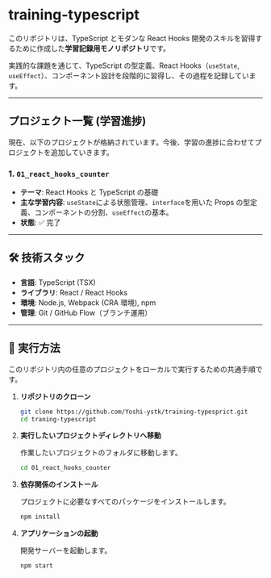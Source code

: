 # training-typescript

このリポジトリは、TypeScript とモダンな React Hooks 開発のスキルを習得するために作成した**学習記録用モノリポジトリ**です。

実践的な課題を通じて、TypeScript の型定義、React Hooks（`useState`, `useEffect`）、コンポーネント設計を段階的に習得し、その過程を記録しています。

---

## プロジェクト一覧 (学習進捗)

現在、以下のプロジェクトが格納されています。今後、学習の進捗に合わせてプロジェクトを追加していきます。

### 1. **`01_react_hooks_counter`**

- **テーマ**: React Hooks と TypeScript の基礎
- **主な学習内容**: `useState`による状態管理、`interface`を用いた Props の型定義、コンポーネントの分割、`useEffect`の基本。
- **状態**: ✅ 完了

---

## 🛠️ 技術スタック

- **言語**: TypeScript (TSX)
- **ライブラリ**: React / React Hooks
- **環境**: Node.js, Webpack (CRA 環境), npm
- **管理**: Git / GitHub Flow（ブランチ運用）

---

## 🚀 実行方法

このリポジトリ内の任意のプロジェクトをローカルで実行するための共通手順です。

1.  **リポジトリのクローン**

    ```bash
    git clone https://github.com/Yoshi-ystk/training-typesprict.git
    cd traning-typescript
    ```

2.  **実行したいプロジェクトディレクトリへ移動**

    作業したいプロジェクトのフォルダに移動します。

    ```bash
    cd 01_react_hooks_counter
    ```

3.  **依存関係のインストール**

    プロジェクトに必要なすべてのパッケージをインストールします。

    ```bash
    npm install
    ```

4.  **アプリケーションの起動**

    開発サーバーを起動します。

    ```bash
    npm start
    ```
